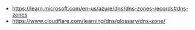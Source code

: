 - https://learn.microsoft.com/en-us/azure/dns/dns-zones-records#dns-zones
- https://www.cloudflare.com/learning/dns/glossary/dns-zone/
